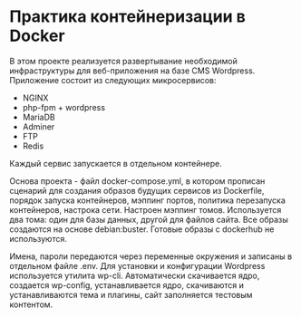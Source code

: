 <h1>Практика контейнеризации в Docker</h1>
<p>В этом проекте реализуется развертывание необходимой инфраструктуры для веб-приложения на базе CMS Wordpress. Приложение состоит из следующих микросервисов:</p>
<ul>
<li>NGINX</li>
<li>php-fpm + wordpress</li>
<li>MariaDB</li>
<li>Adminer</li>
<li>FTP</li>
<li>Redis</li>
</ul>
<p>Каждый сервис запускается в отдельном контейнере.</p>
<p>Основа проекта - файл docker-compose.yml, в котором прописан сценарий для создания образов будущих сервисов из Dockerfile, порядок запуска контейнеров, мэппинг портов, политика перезапуска контейнеров, настрока сети. Настроен мэппинг томов. Используется два тома: один для базы данных, другой для файлов cайта. Все образы создаются на основе debian:buster. Готовые образы с dockerhub не используются.</p>
<p>Имена, пароли передаются через переменные окружения и записаны в отдельном файле .env. Для установки и конфигурации Wordpress используется утилита wp-cli. Автоматически скачивается ядро, создается wp-config, устанавливается ядро, скачиваются и устанавливаются тема и плагины, сайт заполняется тестовым контентом.</p>
